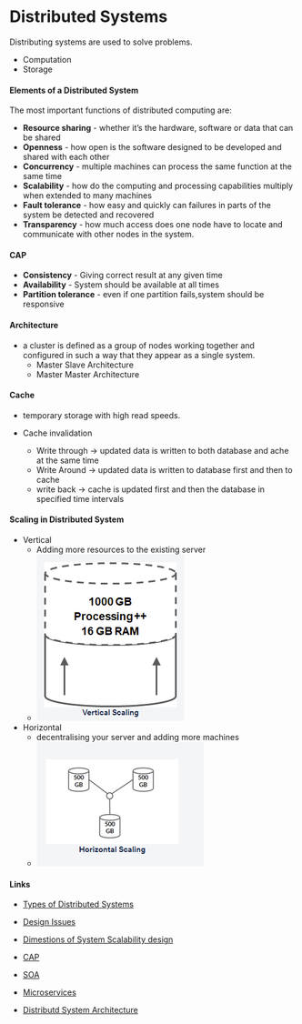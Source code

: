 # Distributed Systems

Distributing systems are used to solve problems.

- Computation
- Storage

#### Elements of a Distributed System

The most important functions of distributed computing are:

- **Resource sharing** - whether it’s the hardware, software or data that can be shared
- **Openness** - how open is the software designed to be developed and shared with each other
- **Concurrency** - multiple machines can process the same function at the same time
- **Scalability** - how do the computing and processing capabilities multiply when extended to many machines
- **Fault tolerance** - how easy and quickly can failures in parts of the system be detected and recovered
- **Transparency** - how much access does one node have to locate and communicate with other nodes in the system.

#### CAP

- **Consistency** - Giving correct result at any given time
- **Availability** - System should be available at all times
- **Partition tolerance** - even if one partition fails,system should be responsive

#### Architecture

- a cluster is defined as a group of nodes working together and configured in such a way that they appear as a single system.
  - Master Slave Architecture
  - Master Master Architecture

#### Cache

- temporary storage with high read speeds.
- Cache invalidation

  - Write through -> updated data is written to both database and ache at the same time
  - Write Around -> updated data is written to database first and then to cache
  - write back -> cache is updated first and then the database in specified time intervals

#### Scaling in Distributed System

- Vertical
  - Adding more resources to the existing server
  - ![Vertical Scaling](/SystemDesign/hld/Images/VerticalScaling.png)
- Horizontal
  - decentralising your server and adding more machines
  - ![Horizontal Scaling](/SystemDesign/hld/Images/HorizontalScaling.png)

#### Links

- [Types of Distributed Systems](https://www.confluent.io/learn/distributed-systems/)
- [Design Issues](https://www.geeksforgeeks.org/design-issues-of-distributed-system/)
- [Dimestions of System Scalability design](https://medium.com/@Pointnity_Network/three-dimensions-of-distributed-system-scalability-design-8e0319163c8d#:~:text=Scalability%20is%20an%20important%20indicator,two%20aspects%3A%20hardware%20and%20software)
- [CAP](https://mwhittaker.github.io/blog/an_illustrated_proof_of_the_cap_theorem/)
- [SOA](https://www.ibm.com/think/topics/soa#:~:text=SOA%2C%20or%20service%2Doriented%20architecture,perform%20deep%20integration%20each%20time)
- [Microservices](https://microservices.io/)

- [Distributd System Architecture](https://www.tutorialspoint.com/software_architecture_design/distributed_architecture.htm)

